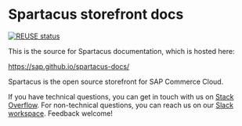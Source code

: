 # Spartacus storefront docs

[![REUSE status](https://api.reuse.software/badge/github.com/SAP/spartacus-docs)](https://api.reuse.software/info/github.com/SAP/spartacus-docs)

This is the source for Spartacus documentation, which is hosted here:

https://sap.github.io/spartacus-docs/

Spartacus is the open source storefront for SAP Commerce Cloud.

If you have technical questions, you can get in touch with us on [Stack Overflow](https://stackoverflow.com/questions/tagged/spartacus-storefront). For non-technical questions, you can reach us on our [Slack workspace](https://join.slack.com/t/spartacus-storefront/shared_invite/zt-jekftqo0-HP6xt6IF~ffVB2cGG66fcQ). Feedback welcome!
